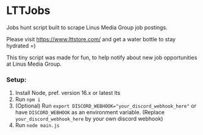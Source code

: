 # LTTJobs

Jobs hunt script built to scrape Linus Media Group job postings.

Please visit https://www.lttstore.com/ and get a water bottle to stay hydrated =)

This tiny script was made for fun, to help notify about new job opportunities at Linus Media Group.

### Setup:
1. Install Node, pref. version 16.x or latest lts
2. Run `npm i`
4. (Optional) Run `export DISCORD_WEBHOOK="your_discord_webhook_here"` or have `DISCORD_WEBHOOK` as an environment variable. (Replace `your_discord_webhook_here` by your own discord webhook)
3. Run `node main.js`
